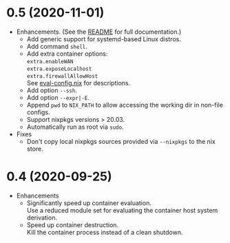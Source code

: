 # 0.5 (2020-11-01)
- Enhancements. (See the [README](README.md) for full documentation.)
  - Add generic support for systemd-based Linux distros.
  - Add command `shell`.
  - Add extra container options:\
    `extra.enableWAN`\
    `extra.exposeLocalhost`\
    `extra.firewallAllowHost`\
    See [eval-config.nix](eval-config.nix) for descriptions.
  - Add option `--ssh`.
  - Add option `--expr|-E`.
  - Append `pwd` to `NIX_PATH` to allow accessing the working dir in non-file configs.
  - Support nixpkgs versions > 20.03.
  - Automatically run as root via `sudo`.
- Fixes
  - Don't copy local nixpkgs sources provided via `--nixpkgs` to the nix store.

# 0.4 (2020-09-25)
- Enhancements
  - Significantly speed up container evaluation.\
    Use a reduced module set for evaluating the container host system derivation.
  - Speed up container destruction.\
    Kill the container process instead of a clean shutdown.
